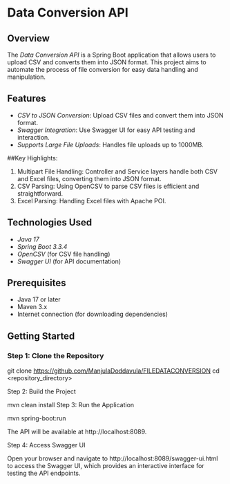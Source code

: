 # Data Conversion API

## Overview

The *Data Conversion API* is a Spring Boot application that allows users to upload CSV and converts them into JSON format. This project aims to automate the process of file conversion for easy data handling and manipulation.

## Features

- *CSV to JSON Conversion*: Upload CSV files and convert them into JSON format.
- *Swagger Integration*: Use Swagger UI for easy API testing and interaction.
- *Supports Large File Uploads*: Handles file uploads up to 1000MB.

##Key Highlights:
1. Multipart File Handling: Controller and Service layers handle both CSV and Excel files, converting them into JSON format.
2. CSV Parsing: Using OpenCSV to parse CSV files is efficient and straightforward.
3. Excel Parsing: Handling Excel files with Apache POI.

## Technologies Used

- *Java 17*
- *Spring Boot 3.3.4*
- *OpenCSV* (for CSV file handling)
- *Swagger UI* (for API documentation)

## Prerequisites

- Java 17 or later
- Maven 3.x
- Internet connection (for downloading dependencies)

## Getting Started

### Step 1: Clone the Repository

git clone <https://github.com/ManjulaDoddavula/FILEDATACONVERSION>
cd <repository_directory>

Step 2: Build the Project

mvn clean install
Step 3: Run the Application

mvn spring-boot:run

The API will be available at http://localhost:8089.

Step 4: Access Swagger UI

Open your browser and navigate to http://localhost:8089/swagger-ui.html to access the Swagger UI, which provides an interactive interface for testing the API endpoints.
